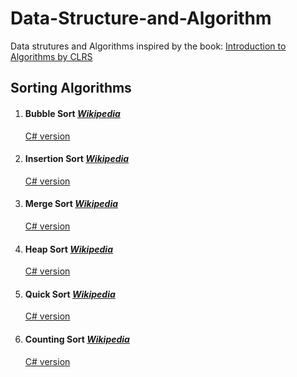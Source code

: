 # Data-Structure-and-Algorithm
Data strutures and Algorithms inspired by the book: [Introduction to Algorithms by CLRS](https://en.wikipedia.org/wiki/Introduction_to_Algorithms)
## Sorting Algorithms
1. #### Bubble Sort *[Wikipedia](https://en.wikipedia.org/wiki/Bubble_sort)*
	 [C# version](https://github.com/GrisWoldDiablo/Data-Structure-and-Algorithm/blob/master/C%20Sharp/Bubble%20Sort/Bubble%20Sort/Program.cs)
2. #### Insertion Sort *[Wikipedia](https://en.wikipedia.org/wiki/Insertion_sort)*
	[C# version](https://github.com/GrisWoldDiablo/Data-Structure-and-Algorithm/blob/master/C%20Sharp/Insertion%20Sort/Insertion%20Sort/Program.cs)
3. #### Merge Sort *[Wikipedia](https://en.wikipedia.org/wiki/Merge_sort)*
	[C# version](https://github.com/GrisWoldDiablo/Data-Structure-and-Algorithm/blob/master/C%20Sharp/Merge%20Sort/Merge%20Sort/Program.cs)
4. #### Heap Sort *[Wikipedia](https://en.wikipedia.org/wiki/Heapsort)*
	[C# version](https://github.com/GrisWoldDiablo/Data-Structure-and-Algorithm/blob/master/C%20Sharp/Heap%20Sort/Heap%20Sort/Program.cs)
5. #### Quick Sort *[Wikipedia](https://en.wikipedia.org/wiki/Quicksort)*
	[C# version](https://github.com/GrisWoldDiablo/Data-Structure-and-Algorithm/blob/master/C%20Sharp/Quick%20Sort/Quick%20Sort/Program.cs)
6. #### Counting Sort *[Wikipedia](https://en.wikipedia.org/wiki/Counting_sort)*
	[C# version](https://github.com/GrisWoldDiablo/Data-Structure-and-Algorithm/blob/master/C%20Sharp/Counting%20Sort/Counting%20Sort/Program.cs)
